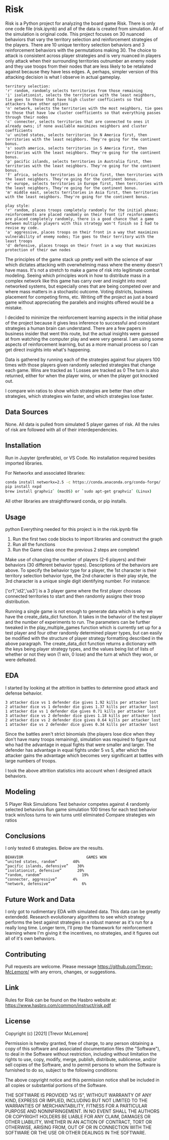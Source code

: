 # Risk

Risk is a Python project for analyzing the board game Risk. There is only one code file (risk.ipynb) and all of the data is created from simulation. All of the simulation is original code. This project focuses on 30 nuanced behaviors that vary the territory selection and reinforcement strategies of the players. There are 10 unique territory selection behaviors and 3 reinforcement behaviors with the permutations making 30. The choice to attack is consistent across player strategies and is very nuanced in players only attack when their surrounding territories outnumber an enemy node and they use troops from their nodes that are less likely to be retaliated against because they have less edges. A, perhaps, simpler version of this attacking decision is what I observe in actual gameplay.

```
territory selection: 
'r' random, randomly selects territories from those remaining
'i' isolationist, selects the territories with the least neighbors, tie goes to those that have high cluster coefficients so that attackers have other options
'n' network, selects the territories with the most neighbors, tie goes to those that have low cluster coefficients so that everything passes through their nodes
'c' connecter, selects territories that are connected to ones it already owns; if none available maximizes neighbors and cluster coefficients
'u' united states, selects territories in N America first, then territories with the least neighbors. They're going for the continent bonus.
's' south america, selects territories in S America first, then territories with the least neighbors. They're going for the continent bonus.
'p' pacific islands, selects territories in Australia first, then territories with the least neighbors. They're going for the continent bonus.
'f' africa, selects territories in Africa first, then territories with the least neighbors. They're going for the continent bonus.
'e' europe, selects territories in Europe first, then territories with the least neighbors. They're going for the continent bonus.
'm' middle east, selects territories in Asia first, then territories with the least neighbors. They're going for the continent bonus.

play style: 
'r' random, places troops completely randomly for the initial phase; reinforcements are placed randomly on their front (if reinforcements are placed completely randomly, there is a good chance that a game between multiple players with this strategy won't finish so I had to revise my code.
'a' aggressive, places troops on their front in a way that maximizes vulnerability of enemy nodes; Tie goes to their territory with the least troops
'd' defensive, places troops on their front in a way that maximizes protection of their own nodes
```

The principles of the game stack up pretty well with the science of war which dictates attacking with overwhelming mass where the enemy doesn't have mass. It's not a stretch to make a game of risk into legitimate combat modeling. Seeing which principles work in how to distribute mass in a complex network like this game has carry over and insight into most networked systems, but especially ones that are being competed over and where mass matters in a stochastic outcome. Voting districts, business placement for competing firms, etc. Writing off the project as just a board game without appreciating the parallels and insights offered would be a mistake.

I decided to minimize the reinforcement learning aspects in the initial phase of the project because it gives less inference to successful and consistant strategies a human brain can understand. There are a few papers in business insider that went this route, but the actual insights were guessed at from watching the computer play and were very general. I am using some aspects of reinforcement learning, but as a more manual process so I can get direct insights into what's happening.

Data is gathered by running each of the strategies against four players 100 times with those players given randomly selected strategies that change each game.
Wins are tracked as 1
Losses are tracked as 0
The turn is also returned, either for when the player wins, or when the player got knocked out.

I compare win ratios to show which strategies are better than other strategies, which strategies win faster, and which strategies lose faster.

## Data Sources
None. All data is pulled from simulated 5 player games of risk. All the rules of risk are followed with all of their interdependencies. 

## Installation
Run in Jupyter (preferable), or VS Code. No installation required besides imported libraries.

For Networkx and associated libraries:
```bash
conda install networkx=2.5 -c https://conda.anaconda.org/conda-forge/
pip install nxpd
brew install graphviz` (macOS) or `sudo apt-get graphviz` (Linux)
```
All other libraries are straightforward conda, or pip installs.

## Usage

python
Everything needed for this project is in the risk.ipynb file
1. Run the first two code blocks to import libraries and construct the graph
2. Run all the functions
3. Run the Game class once the previous 2 steps are complete1

Make use of changing the number of players (2-6 players) and their behaviors (30 different behavior types). 
Descriptions of the behaviors are above. To specify the behavior type for a player, the 1st character is their territory selection behavior type, the 2nd character is their play style, the 3rd character is a unique single digit identifying number. For instance:

['cr1','id2','ua3'] is a 3 player game where the first player chooses connected territories to start and then randomly assigns their troop distribution.

Running a single game is not enough to generate data which is why we have the create_data_dict function. It takes in the behavior of the test player and the number of experiments to run. The parameters can be further tweaked in the play_multiple_games function which is currently set up for a test player and four other randomly determined player types, but can easily be modified with the structure of player strategy formatting described in the above paragraph. The create_data_dict function returns a dictionary with the keys being player strategy types, and the values being list of lists of whether or not they won (1 win, 0 lose) and the turn at which they won, or were defeated.


## EDA
I started by looking at the attrition in battles to determine good attack and defense behavior.
```
3 attacker dice vs 1 defender die gives 1.92 kills per attacker lost
2 attacker dice vs 1 defender die gives 1.37 kills per attacker lost
1 attacker die vs 1 defender die gives 0.71 kills per attacker lost
3 attacker dice vs 2 defender dice gives 1.18 kills per attacker lost
2 attacker dice vs 2 defender dice gives 0.64 kills per attacker lost
1 attacker die vs 2 defender dice gives 0.34 kills per attacker lost
```
Since the battles aren't strict binomials (the players lose dice when they don't have many troops remaining), simulation was required to figure out who had the advantage in equal fights that were smaller and larger. The defender has advantage in equal fights under 5 vs 5, after which the attacker gains the advantage which becomes very significant at battles with large numbers of troops.

I took the above attrition statistics into account when I designed attack behaviors.

## Modeling

5 Player Risk Simulations
Test behavior competes against 4 randomly selected behaviors
Run game simulation 100 times for each test behavior
	track win/loss
	turns to win
	turns until eliminated
Compare strategies win ratios

## Conclusions
I only tested 6 strategies. Below are the results.

```
BEHAVIOR			                GAMES WON
“united states, random”	      40%			
“pacific islands, defensive”	30%			
“isolationist, defensive”	    20%			
“random, random”		          19%			
“connecter, aggressive”	      4%			
“network, defensive”		      6%
```

## Future Work and Data
I only got to rudimentary EDA with simulated data. This data can be greatly extendedd.
Research evolutionary algorithms to see which strategy performs the best against strategies in a robust manner as it's run for a really long time. 
Longer term, I'll prep the framework for reinforcement learning where I'm giving it the incentives, no strategies, and it figures out all of it's own behaviors. 

## Contributing
Pull requests are welcome. Please message https://github.com/Trevor-McLemore/
with any errors, changes, or suggestions.

## Link
Rules for Risk can be found on the Hasbro website at:
https://www.hasbro.com/common/instruct/risk.pdf

## License
Copyright (c) [2021] [Trevor McLemore]

Permission is hereby granted, free of charge, to any person obtaining a copy
of this software and associated documentation files (the "Software"), to deal
in the Software without restriction, including without limitation the rights
to use, copy, modify, merge, publish, distribute, sublicense, and/or sell
copies of the Software, and to permit persons to whom the Software is
furnished to do so, subject to the following conditions:

The above copyright notice and this permission notice shall be included in all
copies or substantial portions of the Software.

THE SOFTWARE IS PROVIDED "AS IS", WITHOUT WARRANTY OF ANY KIND, EXPRESS OR
IMPLIED, INCLUDING BUT NOT LIMITED TO THE WARRANTIES OF MERCHANTABILITY,
FITNESS FOR A PARTICULAR PURPOSE AND NONINFRINGEMENT. IN NO EVENT SHALL THE
AUTHORS OR COPYRIGHT HOLDERS BE LIABLE FOR ANY CLAIM, DAMAGES OR OTHER
LIABILITY, WHETHER IN AN ACTION OF CONTRACT, TORT OR OTHERWISE, ARISING FROM,
OUT OF OR IN CONNECTION WITH THE SOFTWARE OR THE USE OR OTHER DEALINGS IN THE
SOFTWARE.
